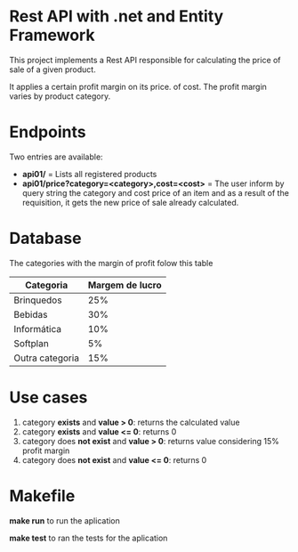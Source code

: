 # Rest API with .net and Entity Framework
This project implements a Rest API responsible for calculating the price of sale of a given product. 

It applies a certain profit margin on its price.
of cost. The profit margin varies by product category.

# Endpoints
Two entries are available:
- **api01/** = Lists all registered products
- **api01/price?category=\<category\>,cost=\<cost\>** =  The user inform by query string the category and cost price of an item and as a result of the requisition, it gets the new price of
sale already calculated.
    
# Database

The categories with the margin of profit folow this table

| **Categoria**  | **Margem de lucro** |
| ---------------- | --------------------- |
| Brinquedos       | 25%                   |
| Bebidas          | 30%                   |
| Informática      | 10%                   |
| Softplan         | 5%                    |
| Outra categoria  | 15%                   |


# Use cases

1. category **exists** and **value > 0**: returns the calculated value
2. category **exists** and **value <= 0**: returns 0
3. category does **not exist** and **value > 0**: returns value considering 15% profit margin
4. category does **not exist** and **value <= 0**: returns 0

# Makefile

**make run** to run the aplication

**make test** to ran the tests for the aplication